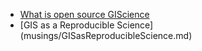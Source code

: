 * [What is open source GIScience](musings/open-source.md)
* [GIS as a Reproducible Science] (musings/GISasReproducibleScience.md)
